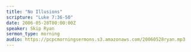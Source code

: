 ```yaml
---
title: "No Illusions"
scripture: "Luke 7:36-50"
date: 2006-05-28T00:00:00Z
speaker: Skip Ryan
sermon_type: morning
audio: https://pcpcmorningsermons.s3.amazonaws.com/20060528ryan.mp3 
---
```



